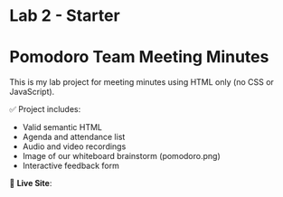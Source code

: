 # Lab 2 - Starter
# Pomodoro Team Meeting Minutes

This is my lab project for meeting minutes using HTML only (no CSS or JavaScript).

✅ Project includes:
- Valid semantic HTML
- Agenda and attendance list
- Audio and video recordings
- Image of our whiteboard brainstorm (pomodoro.png)
- Interactive feedback form

🔗 **Live Site**: 
